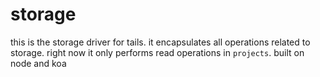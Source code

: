 # storage

this is the storage driver for tails. it encapsulates all operations related to storage. right now it only performs read operations in `projects`. built on node and koa
